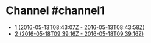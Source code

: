 # Channel \#channel1

* [1 (2016-05-13T08:43:07Z - 2016-05-13T08:43:58Z)](history--channel1--1.md)
* [2 (2016-05-18T09:39:16Z - 2016-05-18T09:39:16Z)](history--channel1--2.md)

